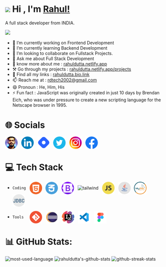 # <img src="https://github.com/TheDudeThatCode/TheDudeThatCode/blob/master/Assets/Hi.gif" width="29"> Hi , I'm [Rahul!](https://rahuldutta.bio.link/)

A full stack developer from INDIA.

![](https://komarev.com/ghpvc/?username=irahuldutta02&style=for-the-badge)

- 🔭 I’m currently working on Frontend Development
- 🌱 I’m currently learning Backend Development
- 👯 I’m looking to collaborate on Fullstack Projects.
- 💬 Ask me about Full Stack Development
- 🤵 know more about me : [rahuldutta.netlify.app](https://rahuldutta.netlify.app/)
- ⚒️ Go through my projects : [rahuldutta.netlify.app/projects](https://rahuldutta.netlify.app/projects/)
- 🔗 Find all my links : [rahuldutta.bio.link](https://rahuldutta.bio.link/)
- 📫 Reach me at : rdtech2002@gmail.com
- 😄 Pronoun : He, Him, His
- ⚡ Fun fact : JavaScript was originally created in just 10 days by Brendan Eich, who was under pressure to create a new scripting language for the Netscape browser in 1995.

# 🌐 Socials
<a href="https://rahuldutta.bio.link/" target="blank"><img align="center" src="https://raw.githubusercontent.com/irahuldutta02/dynamic-images/main/persons/rahul-dutta-profile-pic-rounded-2.png" alt="rahuldutta.bio.link" height="40" width="40" /></a>&nbsp;&nbsp;
<a href="https://linkedin.com/in/irahuldutta02" target="blank"><img align="center" src="https://github.com/irahuldutta02/dynamic-images/blob/main/icons/linkedin-icon-round.png?raw=true" alt="irahuldutta02" height="40" width="40" /></a>&nbsp;&nbsp;
<a href="https://rahuldutta.hashnode.dev/" target="blank"><img align="center" src="https://github.com/irahuldutta02/dynamic-images/blob/main/icons/hashnode-icon-round.png?raw=true" alt="irahuldutta02" height="40" width="40" /></a>&nbsp;&nbsp;
<a href="https://twitter.com/irahuldutta02" target="blank"><img align="center" src="https://github.com/irahuldutta02/dynamic-images/blob/main/icons/twitter-icon-round.png?raw=true" alt="irahuldutta02" height="40" width="40" /></a>&nbsp;&nbsp;
<a href="https://instagram.com/irahuldutta02" target="blank"><img align="center" src="https://github.com/irahuldutta02/dynamic-images/blob/main/icons/instagram-icon-round.png?raw=true" alt="irahuldutta02" height="40" width="40" /></a>&nbsp;&nbsp;
<a href="https://facebook.com/irahuldutta02" target="blank"><img align="center" src="https://github.com/irahuldutta02/dynamic-images/blob/main/icons/facebook-icon-round.png?raw=true" alt="irahuldutta02" height="40" width="40" /></a>&nbsp;&nbsp;

<!-- leet code icon
<a href="https://www.leetcode.com/irahuldutta02" target="blank"><img align="center" src="https://github.com/irahuldutta02/dynamic-images/blob/main/icons/leetcode-icon-round.png?raw=true" alt="irahuldutta02" height="40" width="40" /></a>&nbsp;&nbsp;
-->

# 💻 Tech Stack

- `Coding` &nbsp; <img align="center" src="https://github.com/irahuldutta02/dynamic-images/blob/main/icons/html5-icon-round.png?raw=true" alt="html5" width="40" height="40"/>&nbsp;&nbsp;
<img align="center" src="https://github.com/irahuldutta02/dynamic-images/blob/main/icons/css3-icon-round.png?raw=true" alt="css3" width="40" height="40"/>&nbsp;&nbsp;
<img align="center" src="https://github.com/irahuldutta02/dynamic-images/blob/main/icons/bootstrap-icon-round.png?raw=true" alt="bootstrap" width="40" height="40"/>&nbsp;&nbsp;
<img align="center" src="https://i.postimg.cc/kX5n7TQg/tailwind-icon-rounded.png" alt="tailwind" width="40" height="40"/>&nbsp;&nbsp;
<img align="center" src="https://github.com/irahuldutta02/dynamic-images/blob/main/icons/javascript-icon-round.png?raw=true" alt="javascript" width="40" height="40"/>&nbsp;&nbsp;
<img align="center" src="https://github.com/irahuldutta02/dynamic-images/blob/main/icons/java-icon-round.png?raw=true" alt="java" width="40" height="40"/>&nbsp;&nbsp;
<img align="center" src="https://github.com/irahuldutta02/dynamic-images/blob/main/icons/mysql-icon-round.png?raw=true" alt="mysql" width="40" height="40"/>&nbsp;&nbsp;
<img align="center" src="https://github.com/irahuldutta02/dynamic-images/blob/main/icons/javajdbc-icon-round.png?raw=true" alt="java-jdbc" width="40" height="40"/>&nbsp;&nbsp;

- `Tools` &nbsp;&nbsp;&nbsp;  <img align="center" src="https://github.com/irahuldutta02/dynamic-images/blob/main/icons/git-icon-round.png?raw=true" alt="git" width="40" height="40"/>&nbsp;&nbsp;
<img align="center" src="https://github.com/irahuldutta02/dynamic-images/blob/main/icons/eclipse-icon-round.png?raw=true" alt="eclipse" width="40" height="40"/>&nbsp;&nbsp;
<img align="center" src="https://github.com/irahuldutta02/dynamic-images/blob/main/icons/intelijidea-icon-round.png?raw=true" alt="intelijidea" width="40" height="40"/>&nbsp;&nbsp;
<img align="center" src="https://github.com/irahuldutta02/dynamic-images/blob/main/icons/vscode-icon-round.png?raw=true" alt="vscode" width="40" height="40"/>&nbsp;&nbsp;
<img align="center" src="https://github.com/irahuldutta02/dynamic-images/blob/main/icons/figma-icon-round.png?raw=true" alt="figma" width="40" height="40"/>&nbsp;&nbsp;

# 📊 GitHub Stats:

<img src="https://github-readme-stats.vercel.app/api/top-langs/?username=irahuldutta02&theme=radical&hide_border=false&include_all_commits=true&count_private=true&layout=compact" alt="most-used-language" width="100%" height="215px">

<img src="https://github-readme-stats.vercel.app/api?username=irahuldutta02&theme=radical&hide_border=false&include_all_commits=true&count_private=true" alt="rahuldutta's-github-stats" width="100%" height="170px">

<img src="https://github-readme-streak-stats.herokuapp.com/?user=irahuldutta02&theme=radical" alt="github-streak-stats" width="100%" height="155px">
